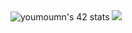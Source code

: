 <img src="https://badge.mediaplus.ma/levi/youmoumn" alt="youmoumn's 42 stats" />
<img src="https://github.com/moumniucf/moumniucf/blob/main/rasengan_particles.gif?raw=true" />
